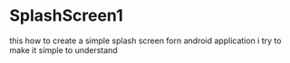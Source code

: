 # SplashScreen1
this how to create a simple splash screen forn android application
i try to make it simple to understand
